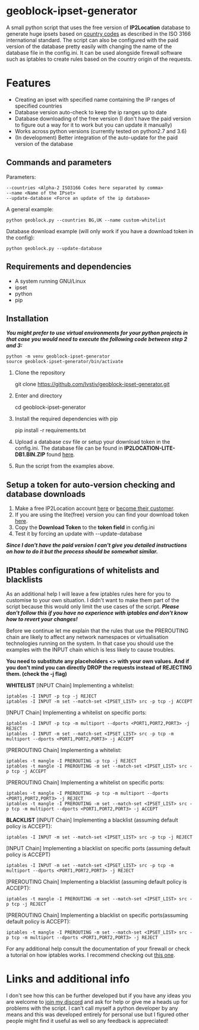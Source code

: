 # geoblock-ipset-generator

A small python script that uses the free version of **IP2Location** database to generate huge ipsets based on [country codes](https://www.iban.com/country-codes) as described in the ISO 3166 international standard. The script can also be configured with the paid version of the database pretty easily with changing the name of the database file in the config.ini. It can be used alongside firewall software such as iptables to create rules based on the country origin of the requests.


# Features

 - Creating an ipset with specified name containing the IP ranges of specified countries
 - Database version auto-check to keep the ip ranges up to date
 - Database downloading of the free version (I don't have the paid version to figure out a way for it to work but you can update it manually)
 - Works across python versions (currently tested on python2.7 and 3.6)
 - (In development) Better integration of the auto-update for the paid version of the database

## Commands and parameters

Parameters:

    --countries <Alpha-2 ISO3166 Codes here separated by comma>
    --name <Name of the IPset>
    --update-database <Force an update of the ip database>

 
A general example:

    python geoblock.py --countries BG,UK --name custom-whitelist 
Database download example (will only work if you have a download token in the config):

    python geoblock.py --update-database

## Requirements and dependencies

 - A system running GNU/Linux
 - ipset
 - python
 - pip 

## Installation
***You might prefer to use virtual environments for your python projects in that case you would need to execute the following code between step 2 and 3:***

    python -m venv geoblock-ipset-generator
    source geoblock-ipset-generator/bin/activate


 1. Clone the repository

     git clone https://github.com/Ivstiv/geoblock-ipset-generator.git
 2. Enter and directory

     cd geoblock-ipset-generator
3. Install the required dependencies with pip

    pip install -r requirements.txt
4. Upload a database csv file or setup your download token in the config.ini. The database file can be found in **IP2LOCATION-LITE-DB1.BIN.ZIP** found [here](https://download.ip2location.com/lite/).
5. Run the script from the examples above.


## Setup a token for auto-version checking and database downloads
1. Make a free IP2Location account [here](https://lite.ip2location.com/sign-up) or [become their customer](https://www.ip2location.com/?rid=1522).
2. If you are using the lite(free) version you can find your download token [here](https://lite.ip2location.com/file-download).
3. Copy the **Download Token** to the **token field** in config.ini
4. Test it by forcing an update with --update-database

***Since I don't have the paid version I can't give you detailed instructions on how to do it but the process should be somewhat similar.***



## IPtables configurations of whitelists and blacklists
As an additional help I will leave a few iptables rules here for you to customise to your own situation. I didn't want to make them part of the script because this would only limit the use cases of the script. ***Please don't follow this if you have no experience with iptables and don't know how to revert your changes!***

Before we continue let me explain that the rules that use the PREROUTING chain are likely to affect any network namespaces or virtualisation technologies running on the system. In that case you should use the examples with the INPUT chain which is less likely to cause troubles. 

**You need to substitute any placeholders <> with your own values. And if you don't mind you can directly DROP the requests instead of REJECTING them. (check the -j flag)**

**WHITELIST**
[INPUT Chain] Implementing a whitelist:

    iptables -I INPUT -p tcp -j REJECT
    iptables -I INPUT -m set --match-set <IPSET_LIST> src -p tcp -j ACCEPT
[INPUT Chain] Implementing a whitelist on specific ports:

    iptables -I INPUT -p tcp -m multiport --dports <PORT1,PORT2,PORT3> -j REJECT
    iptables -I INPUT -m set --match-set <IPSET_LIST> src -p tcp -m multiport --dports <PORT1,PORT2,PORT3> -j ACCEPT

[PREROUTING Chain] Implementing a whitelist:

    iptables -t mangle -I PREROUTING -p tcp -j REJECT
    iptables -t mangle -I PREROUTING -m set --match-set <IPSET_LIST> src -p tcp -j ACCEPT
[PREROUTING Chain] Implementing a whitelist on specific ports:

    iptables -t mangle -I PREROUTING -p tcp -m multiport --dports <PORT1,PORT2,PORT3> -j REJECT
    iptables -t mangle -I PREROUTING -m set --match-set <IPSET_LIST> src -p tcp -m multiport --dports <PORT1,PORT2,PORT3> -j ACCEPT
**BLACKLIST**
[INPUT Chain] Implementing a blacklist (assuming default policy is ACCEPT):

    iptables -I INPUT -m set --match-set <IPSET_LIST> src -p tcp -j REJECT
    
  [INPUT Chain] Implementing a blacklist on specific ports (assuming default policy is ACCEPT)

    iptables -I INPUT -m set --match-set <IPSET_LIST> src -p tcp -m multiport --dports <PORT1,PORT2,PORT3> -j REJECT
    
[PREROUTING Chain] Implementing a blacklist (assuming default policy is ACCEPT):

    iptables -t mangle -I PREROUTING -m set --match-set <IPSET_LIST> src -p tcp -j REJECT

[PREROUTING Chain] Implementing a blacklist on specific ports(assuming default policy is ACCEPT):

    iptables -t mangle -I PREROUTING -m set --match-set <IPSET_LIST> src -p tcp -m multiport --dports <PORT1,PORT2,PORT3> -j REJECT

For any additional help consult the documentation of your firewall or check a tutorial on how iptables works. I recommend checking out [this one](https://www.booleanworld.com/depth-guide-iptables-linux-firewall/). 

# Links and additional info

I don't see how this can be further developed but if you have any ideas you are welcome to [join my discord](https://discord.gg/VMSDGVD) and ask for help or give me a heads up for problems with the script. I can't call myself a python developer by any means and this was developed entirely for personal use but I figured other people might find it useful as well so any feedback is appreciated!

